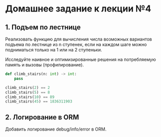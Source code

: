 # Домашнее задание к лекции №4

## 1. Подъем по лестнице
Реализовать функцию для вычисления числа возможных вариантов подъема
по лестнице из n ступенек, если на каждом шаге можно подниматься
только на 1 или на 2 ступеньки.

Исследуйте наивное и оптимизированные решения на потребляемую память и вызовы (профилирование).

```python
def climb_stairs(n: int) -> int:
    pass

climb_stairs(2) == 2
climb_stairs(5) == 8
climb_stairs(10) == 89
climb_stairs(45) == 1836311903 
```

## 2. Логирование в ORM
Добавить логирование debug/info/error в ORM.
